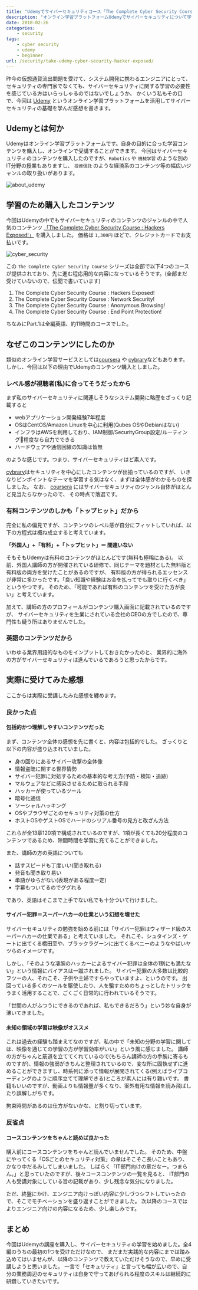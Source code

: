 ```yaml
---
title: "Udemyでサイバーセキュリティコース「The Complete Cyber Security Course : Hackers Exposed」を受講した"
description: "オンライン学習プラットフォームUdemyでサイバーセキュリティについて学習しました。今回受講したコースは「The Complete Cyber Security Course : Hackers Exposed!」で、セキュリティに対する一般論から、マルウェアの種類や、物理OS/仮想化OSの違いなど、受講した感想を紹介します"
date: 2018-02-26
categories:
    - security
tags:
    - cyber security
    - udemy
    - beginner
url: /security/take-udemy-cyber-security-hacker-exposed/
---
```


昨今の仮想通貨流出問題を受けて、システム開発に携わるエンジニアにとって、セキュリティの専門家でなくても、サイバーセキュリティに関する学習の必要性を感じている方はいらっしゃるのではないでしょうか。
かくいう私もその口で、今回は [Udemy](https://www.udemy.com/) というオンライン学習プラットフォームを活用してサイバーセキュリティの基礎を学んだ感想を書きます。

<!--adsense-->

## Udemyとは何か
Udemyはオンライン学習プラットフォームです。自身の目的に合った学習コンテンツを購入し、オンラインで受講することができます。
今回はサイバーセキュリティのコンテンツを購入したのですが、`Robotics` や `機械学習` のような別のIT分野の授業もありますし、
`投資信託` のような経済系のコンテンツ等の幅広いジャンルの取り扱いがあります。

![about_udemy](/images/20180226/about_udemy.png)

## 学習のため購入したコンテンツ
今回はUdemyの中でもサイバーセキュリティのコンテンツのジャンルの中で人気のコンテンツ [「The Complete Cyber Security Course : Hackers Exposed!」](https://www.udemy.com/the-complete-internet-security-privacy-course-volume-1/) を購入しました。
価格は `1,300円` ほどで、クレジットカードでお支払いです。

![cyber_security](/images/20180226/cyber_security.png)

この `The Complete Cyber Security Course` シリーズは全部で以下4つのコースが提供されており、先に進む程応用的な内容になっているそうです。(全部まだ受けていないので、伝聞で書いています)

1. The Complete Cyber Security Course : Hackers Exposed!
2. The Complete Cyber Security Course : Network Security!
3. The Complete Cyber Security Course : Anonymous Browsing!
4. The Complete Cyber Security Course : End Point Protection!

ちなみにPart.1は全編英語、約11時間のコースでした。

<!--adsense-->

## なぜこのコンテンツにしたのか
類似のオンライン学習サービスとしては[coursera](https://www.coursera.org/) や [cybrary](https://www.cybrary.it/)などもあります。しかし、今回は以下の理由でUdemyのコンテンツ購入としました。

### レベル感が視聴者(私)に合ってそうだったから

まず私のサイバーセキュリティに関連しそうなシステム開発に略歴をざっくり記載すると

* webアプリケーション開発経験7年程度
* OSはCentOS/Amazon Linuxを中心に利用(Qubes OSやDebianはない)
* インフラはAWSを利用しており、IAM制御/SecurityGroup設定/ルーティング程度なら自力でできる
* ハードウェアや通信回線の知識は皆無

のような感じです。つまり、サイバーセキュリティはど素人です。

[cybrary](https://www.cybrary.it/)はセキュリティを中心にしたコンテンツが出揃っているのですが、
いきなりピンポイントなテーマを学習する気はなく、まずは全体感がわかるものを探しました。
なお、 [coursera](https://www.coursera.org/) にはサイバーセキュリティのジャンル自体がほとんど見当たらなかったので、
その時点で落選です。

### 有料コンテンツのしかも「トップヒット」だから

完全に私の偏見ですが、コンテンツのレベル感が自分にフィットしていれば、以下の方程式は概ね成立すると考えています。

**「外国人」+「有料」+「トップヒット」＝ 間違いない**

そもそもUdemyは有料のコンテンツがほとんどです(無料も極稀にある)。
以前、外国人講師の方が開催されている研修で、同じテーマを題材とした無料版と有料版の両方を受けたことがあるのですが、
有料版の方が得られるエッセンスが非常に多かったです。「良い知識や経験はお金を払ってでも取りに行くべき」というやつです。
そのため、「可能であれば有料のコンテンツを受けた方が良い」と考えています。

加えて、講師の方のプロフィールがコンテンツ購入画面に記載されているのですが、
サイバーセキュリティを生業にされている会社のCEOの方でしたので、専門性も疑う所はありませんでした。

### 英語のコンテンツだから

いわゆる業界用語的なものをインプットしておきたかったのと、
業界的に海外の方がサイバーセキュリティは進んでいるであろうと思ったからです。

<!--adsense-->

## 実際に受けてみた感想
ここからは実際に受講したみた感想を纏めます。

### 良かった点
#### 包括的かつ理解しやすいコンテンツだった
まず、コンテンツ全体の感想を先に書くと、内容は包括的でした。
ざっくりと以下の内容が盛り込まれていました。

* 身の回りにあるサイバー攻撃の全体像
* 情報盗聴に関する世界情勢
* サイバー犯罪に対処するための基本的な考え方(予防・検知・追跡)
* マルウェアなどに感染させるために取られる手段
* ハッカーが使っているツール
* 暗号化通信
* ソーシャルハッキング
* OSやブラウザごとのセキュリティ対策の仕方
* ホストOSやゲストOSでハードのシリアル番号の見方と改ざん方法

これらが全13章120項で構成されているのですが、1項が長くても20分程度のコンテンツであるため、隙間時間を学習に充てることができました。

また、講師の方の英語についても

* 話すスピードも丁度いい(聞き取れる)
* 発音も聞き取り易い
* 単語がゆらがない(表現がある程度一定)
* 字幕もついてるのでググれる

であり、英語はそこまで上手でない私でも十分ついて行けました。

#### サイバー犯罪＝スーパーハカーの仕業という幻想を壊せた
サイバーセキュリティの勉強を始める前には「サイバー犯罪はウィザード級のスーパーハカーの仕業である」と考えていました。
それこそ、シュタインズ・ゲートに出てくる橋田至や、ブラックラグーンに出てくるベニーのようなやばいヤツらのイメージです。

しかし、「そのような凄腕のハッカーによるサイバー犯罪は全体の1割にも満たない」という情報にバイアスは一蹴されました。
サイバー犯罪の大多数は比較的フツーの人、それこそ、子供や主婦ですらやっていますよ、というのです。
出回っている多くのツールを駆使したり、人を騙すためのちょっとしたトリックをうまく活用することで、ごくごく日常的に行われているそうです。

「世間の人がふつうにできるのであれば、私もできるだろう」という妙な自身が沸いてきました。

#### 未知の領域の学習は映像がオススメ
これは過去の経験も踏まえてなのですが、私の中で「未知の分野の学習に関しては、映像を通じての学習の方が学習効率がいい」という風に感じました。
講師の方がちゃんと筋道を立ててくれているので(もちろん講師の方の手腕に寄るものですが)、情報の強弱がきちんと整理されているので、変な所に固執せずに進めることができますし、時系列に添って情報が展開されてくる(例えばライブコーディングのように順序立てて理解できる)ところが素人には有り難いです。
書籍もいいのですが、動画よりも情報量が多くなり、案外有用な情報を読み飛ばしたり誤解しがちです。

拘束時間があるのは仕方がないかな、と割り切っています。

### 反省点
#### コースコンテンツをちゃんと読めば良かった
購入前にコースコンテンツをちゃんと読んでいませんでした。
そのため、中盤にやってくる「OSごとのセキュリティ対策」の章はそこそこ長いこともあり、かなり中だるみしてしまいました。
しばらく「IT部門向けの章だなー。つまらん。」と思っていたのですが、後々コースコンテンツの一覧を見ると、
IT部門の人も受講対象にしている旨の記載があり、少し残念な気分になりました。

ただ、終盤にかけ、エンジニア向けっぽい内容に少しづつシフトしていったので、そこでモチベーションを盛り返すことができました。
次以降のコースではよりエンジニア向けの内容になるため、少し楽しみです。

<!--adsense-->

## まとめ
今回はUdemyの講座を購入し、サイバーセキュリティの学習を始めました。全4編のうちの最初の1つを受けただけなので、
まだまだ実践的な内容にまでは踏み込めてはいませんが、以降のコンテンツで教えていただけそうなので、早めに受講しようと思いました。
一言で「セキュリティ」と言っても幅が広いので、自分の業務周辺のセキュリティは自身で守ってあげられる程度のスキルは継続的に研鑽していきたいです。
